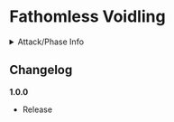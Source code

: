 # Fathomless Voidling

<details>
  <summary>Attack/Phase Info</summary>

### Phase 1

- Primary: Void Missiles - Increased size, now have an explosive radius, less tracking, oscillating
- Secondary: Portal Beam - Summons portals that fire predictive lasers at the closest enemy to the portal
- Utility: Void Laser - Fires a large laser and spins around the arena
- Special: Singularity - Creates a black hole under itself, instantly killing anything that enters

### Phase 2

- Primary: Void Missiles - Same
- Secondary: Void Rain - More lasers
- Utility: Laser Blast - Aims and fires a large laser directly at enemies
- Special: Singularity Bombs - Creates small black holes that follow enemies till they collapse

### Phase 3

- Primary: Void Missiles - Same
- Secondary: Void Rain - More lasers
- Utility: Portal Laser - Fires a large laser that teleports to enemies
- Special:

### Phase 4

- Certain Death: Charges up to kill everything in the vicinity, kill it first.

### In-Between Phases

- Ward Wipe: Charges up to kill everything in the vicinity, take cover in a safe ward.
</details>

## Changelog

**1.0.0**

- Release
